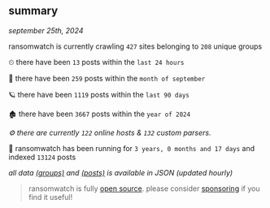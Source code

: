 
## summary
_september 25th, 2024_

ransomwatch is currently crawling `427` sites belonging to `208` unique groups

⏲ there have been `13` posts within the `last 24 hours`

🦈 there have been `259` posts within the `month of september`

🪐 there have been `1119` posts within the `last 90 days`

🏚 there have been `3667` posts within the `year of 2024`

_⚙️ there are currently `122` online hosts & `132` custom parsers._

🦕 ransomwatch has been running for `3 years, 0 months and 17 days` and indexed `13124` posts

_all data  [(groups)](http://ransomwhat.telemetry.ltd/groups) and [(posts)](http://ransomwhat.telemetry.ltd/posts) is available in JSON (updated hourly)_

> ransomwatch is fully [open source](https://github.com/joshhighet/ransomwatch#ransomwatch--). please consider [sponsoring](https://github.com/sponsors/joshhighet) if you find it useful!
